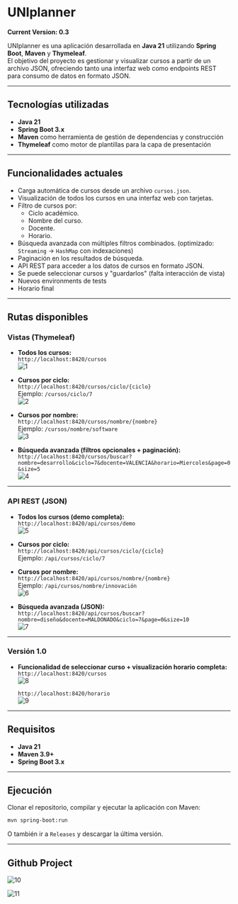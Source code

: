 # UNIplanner

**Current Version: 0.3**

UNIplanner es una aplicación desarrollada en **Java 21** utilizando **Spring Boot**, **Maven** y **Thymeleaf**.  
El objetivo del proyecto es gestionar y visualizar cursos a partir de un archivo JSON, ofreciendo tanto una interfaz web como endpoints REST para consumo de datos en formato JSON.  

---

## Tecnologías utilizadas

- **Java 21**
- **Spring Boot 3.x**
- **Maven** como herramienta de gestión de dependencias y construcción
- **Thymeleaf** como motor de plantillas para la capa de presentación

---

## Funcionalidades actuales

- Carga automática de cursos desde un archivo `cursos.json`.
- Visualización de todos los cursos en una interfaz web con tarjetas.
- Filtro de cursos por:
  - Ciclo académico.
  - Nombre del curso.
  - Docente.
  - Horario.
- Búsqueda avanzada con múltiples filtros combinados. (optimizado: `Streaming` -> `HashMap` con indexaciones)
- Paginación en los resultados de búsqueda.
- API REST para acceder a los datos de cursos en formato JSON.
- Se puede seleccionar cursos y "guardarlos" (falta interacción de vista)
- Nuevos environments de tests
- Horario final

---

## Rutas disponibles

### Vistas (Thymeleaf)
- **Todos los cursos:**  
  `http://localhost:8420/cursos`  
  ![1](resources/images/1.png)

- **Cursos por ciclo:**  
  `http://localhost:8420/cursos/ciclo/{ciclo}`  
  Ejemplo: `/cursos/ciclo/7`  
  ![2](resources/images/2.png)

- **Cursos por nombre:**  
  `http://localhost:8420/cursos/nombre/{nombre}`  
  Ejemplo: `/cursos/nombre/software`  
  ![3](resources/images/3.png)

- **Búsqueda avanzada (filtros opcionales + paginación):**  
  `http://localhost:8420/cursos/buscar?nombre=desarrollo&ciclo=7&docente=VALENCIA&horario=Miercoles&page=0&size=5`  
  ![4](resources/images/4.png)

---

### API REST (JSON)
- **Todos los cursos (demo completa):**  
  `http://localhost:8420/api/cursos/demo`  
  ![5](resources/images/5.png)

- **Cursos por ciclo:**  
  `http://localhost:8420/api/cursos/ciclo/{ciclo}`  
  Ejemplo: `/api/cursos/ciclo/7`

- **Cursos por nombre:**  
  `http://localhost:8420/api/cursos/nombre/{nombre}`  
  Ejemplo: `/api/cursos/nombre/innovación`  
  ![6](resources/images/6.png)

- **Búsqueda avanzada (JSON):**  
  `http://localhost:8420/api/cursos/buscar?nombre=diseño&docente=MALDONADO&ciclo=7&page=0&size=10`  
  ![7](resources/images/7.png)

---

### Versión 1.0
- **Funcionalidad de seleccionar curso + visualización horario completa:**  
  `http://localhost:8420/cursos`  
  ![8](resources/images/A.png)

  `http://localhost:8420/horario`  
  ![9](resources/images/B.png)

---

## Requisitos

- **Java 21**
- **Maven 3.9+**
- **Spring Boot 3.x**

---

## Ejecución

Clonar el repositorio, compilar y ejecutar la aplicación con Maven:

```bash
mvn spring-boot:run
```

O también ir a `Releases` y descargar la última versión.


---

## Github Project

![10](resources/images/8.png)

![11](resources/images/9.png)
